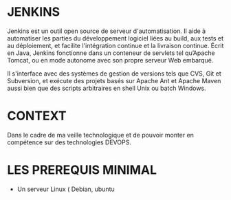 

# JENKINS

Jenkins est un outil open source de serveur d'automatisation. Il aide à automatiser les parties du développement logiciel liées au build, aux tests et au déploiement, et facilite l'intégration continue et la livraison continue. Écrit en Java, Jenkins fonctionne dans un conteneur de servlets tel qu’Apache Tomcat, ou en mode autonome avec son propre serveur Web embarqué.

Il s'interface avec des systèmes de gestion de versions tels que CVS, Git et Subversion, et exécute des projets basés sur Apache Ant et Apache Maven aussi bien que des scripts arbitraires en shell Unix ou batch Windows.

# CONTEXT

Dans le cadre de ma veille technologique et de pouvoir monter en compétence sur des technologies DEVOPS.

# LES PREREQUIS MINIMAL

  * Un serveur Linux ( Debian, ubuntu
 
 

